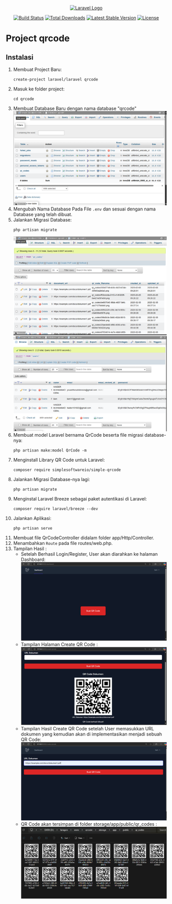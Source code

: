 <p align="center"><a href="https://laravel.com" target="_blank"><img src="https://raw.githubusercontent.com/laravel/art/master/logo-lockup/5%20SVG/2%20CMYK/1%20Full%20Color/laravel-logolockup-cmyk-red.svg" width="400" alt="Laravel Logo"></a></p>

<p align="center">
<a href="https://github.com/laravel/framework/actions"><img src="https://github.com/laravel/framework/workflows/tests/badge.svg" alt="Build Status"></a>
<a href="https://packagist.org/packages/laravel/framework"><img src="https://img.shields.io/packagist/dt/laravel/framework" alt="Total Downloads"></a>
<a href="https://packagist.org/packages/laravel/framework"><img src="https://img.shields.io/packagist/v/laravel/framework" alt="Latest Stable Version"></a>
<a href="https://packagist.org/packages/laravel/framework"><img src="https://img.shields.io/packagist/l/laravel/framework" alt="License"></a>
</p>

# Project qrcode
## Instalasi
1. Membuat Project Baru:  
   ```
   create-project laravel/laravel qrcode
   ```
2. Masuk ke folder project:  
   ```
   cd qrcode
   ```
3. Membuat Database Baru dengan nama database "qrcode"  
   ![Daftar Tabel: ](screenshot/table.png)
4. Mengubah Nama Database Pada File `.env` dan sesuai dengan nama Database yang      telah dibuat.  
5. Jalankan Migrasi Database:   
   ```
   php artisan migrate
   ```
   ![Tabel QR Code (menyimpan data URL): ](screenshot/url_qr_code.png)
   ![Tabel User (menyimpan data user berupa email & password): ](screenshot/user_table.png)
6. Membuat model Laravel bernama QrCode beserta file migrasi database-nya:  
   ```
   php artisan make:model QrCode -m
   ```
7. Menginstall Library QR Code untuk Laravel:
   ```
   composer require simplesoftwareio/simple-qrcode
   ```
8. Jalankan Migrasi Database-nya lagi:  
   ```
   php artisan migrate
   ```
9. Menginstal Laravel Breeze sebagai paket autentikasi di Laravel:
   ```
   composer require laravel/breeze --dev
   ```
10. Jalankan Aplikasi:
    ```
    php artisan serve
    ```
11. Membuat file QrCodeController didalam folder app/Http/Controller.
12. Menambahkan `Route` pada file routes/web.php.
13. Tampilan Hasil :
    - Setelah Berhasil Login/Register, User akan diarahkan ke halaman Dashboard: 
    ![Setelah Berhasil Login/Register, User akan diarahkan ke halaman Dashboard](screenshot/dash.png)
    - Tampilan Halaman Create QR Code :
    ![Tampilan Halaman Create QR Code :](screenshot/hasil.png)
    - Tampilan Hasil Create QR Code setelah User memasukkan URL dokumen yang kemudian akan di implementasikan menjadi sebuah QR Code: 
    ![Tampilan Hasil Create QR Code setelah User memasukkan URL dokumen yang kemudian akan di implementasikan menjadi sebuah QR Code](screenshot/create_qr.png)
    - QR Code akan tersimpan di folder storage/app/public/qr_codes : 
    ![QR Code akan tersimpan di folder storage/app/public/qr_codes : ](screenshot/tersimpan.png)
